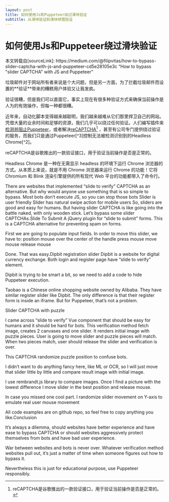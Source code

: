 ```yaml
---
layout: post
title: 如何使用Js和Puppeteer绕过滑块验证
subtitle: 从滑块验证到滑块拼图验证
---
```


# 如何使用Js和Puppeteer绕过滑块验证

<p id="source">本文转载自[sourceLink]: https://medium.com/@filipvitas/how-to-bypass-slider-captcha-with-js-and-puppeteer-cd5e28105e3c “How to bypass "slider CAPTCHA" with JS and Puppeteer”</p>   
垃圾邮件对于网站所有者来说是个大问题，但是另一方面，为了拦截垃圾邮件而设置的**验证**带来的糟糕用户体验又让我发疯。  

验证很糟，但是我们可以直面它，事实上现在有很多种验证方式来确保当前操作是人为的有效操作，但每一种都很糟。    
 
近年来，自动化脚本变得越来越聪明，我们越来越难从它们那里捍卫自己的网站。凭借大量的业余时间和足够的资源，我们几乎可以绕过任何验证。人们编写插件来[检测并阻止Puppeteer][1]，或者解决[reCAPTCHA][2][^1] ，甚至有公司专门提供绕过验证的服务，而我们只是通过Puppeteer[^3]控制无法被检测识别到的Headless Chrome[^2]。  
<p id="note">reCAPTCHA是谷歌推出的一款验证接口，用于验证当前操作是否是正常的。</p>  
<p id="note">Headless Chrome 是一种在无需显示 headless 的环境下运行 Chrome 浏览器的方式。从本质上来说，就是不用 Chrome 浏览器来运行 Chrome 的功能！它将 Chromium 和 Blink 渲染引擎提供的所有现代 Web 平台的功能都带入了命令行。</p>  
<p id="note"></p>  
There are websites that implemented “slide to verify” CAPTCHA as an alternative. But why would anyone use something that is so simple to bypass.
Most bots don’t execute JS, so you can stop those bots
Slider is user friendly
Slider has natural swipe action for mobile users
So, sliders are good and easy for humans. But having slider CAPTCHA is like going into the battle naked, with only wooden stick.
Let’s bypass some slider CAPTCHAs.Slide To Submit
A jQuery plugin for “slide to submit” forms. This is a CAPTCHA alternative for preventing spam on forms.

First we are going to populate input fields. In order to move this slider, we have to:
position mouse over the center of the handle
press mouse
move mouse
release mouse

Done. That was easy.Dipbit registration slider
Dipbit is a website for digital currency exchange. Both login and register page have “slide to verify” element.

Dipbit is trying to be smart a bit, so we need to add a code to hide Puppeteer execution.

Taobao is a Chinese online shopping website owned by Alibaba. They have similar register slider like Dipbit. The only difference is that their register form is inside an iframe. But for Puppeteer, that’s not a problem.

Slider CAPTCHA with puzzle  

I came across “slide to verify” Vue component that should be easy for humans and it should be hard for bots.
This verification method fetch image, creates 2 canvases and one slider. It renders initial image with puzzle pieces. User is going to move slider and puzzle pieces will match. When two pieces match, user should release the slider and verification is over.  

This CAPTCHA randomize puzzle position to confuse bots.

I didn’t want to do anything fancy here, like ML or OCR, so I will just move that slider little by little and compare result image with initial image.  

I use rembrandt.js library to compare images. Once I find a picture with the lowest difference I move slider in the best position and release mouse.  

In case you missed one cool part. I randomize slider movement on Y-axis to emulate real user mouse movement

All code examples are on github repo, so feel free to copy anything you like.Conclusion

It’s always a dilemma, should websites have better experience and have ease to bypass CAPTCHA or should websites aggressively protect themselves from bots and have bad user experience.

War between websites and bots is never over. Whatever verification method websites pull out, it’s just a matter of time when someone figures out how to bypass it.

Nevertheless this is just for educational purpose, use Puppeteer responsibly.

[1]: https://github.com/berstend/puppeteer-extra/tree/master/packages/puppeteer-extra-plugin-stealth
[2]: https://github.com/berstend/puppeteer-extra/tree/master/packages/puppeteer-extra-plugin-recaptcha

[^1]: reCAPTCHA是谷歌推出的一款验证接口，用于验证当前操作是否是正常的。